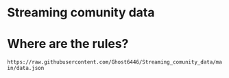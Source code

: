 # Streaming comunity data

# Where are the rules?

`https://raw.githubusercontent.com/Ghost6446/Streaming_comunity_data/main/data.json`
